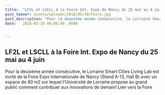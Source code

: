 ```yaml
---
title:  "LF2L et LSCLL à la Foire Int. Expo de Nancy du 25 mai au 4 juin"
post_teaser: assets/uploads/2018/05/30/Foire.jpg
post_description: "Pour la deuxième année consécutive, le Lorraine Smart Cities Living Lab est invité de la Foire Expo Internationale de Nancy (Stand A-13, Hall B) avec un espace de 80 m2 sur lequel l'Université de Lorraine propose au grand public comment contribuer aux innovations de demain! Lien vers la Foire"
date:   2018-05-28 00:00:00 -0600


---
```


## LF2L et LSCLL à la Foire Int. Expo de Nancy du 25 mai au 4 juin

Pour la deuxième année consécutive, le Lorraine Smart Cities Living Lab est invité de la Foire Expo Internationale de Nancy (Stand A-13, Hall B) avec un espace de 80 m2 sur lequel l'Université de Lorraine propose au grand public comment contribuer aux innovations de demain! Lien vers la Foire

